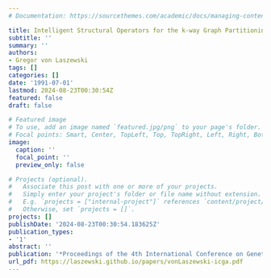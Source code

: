 ```yaml
---
# Documentation: https://sourcethemes.com/academic/docs/managing-content/

title: Intelligent Structural Operators for the k-way Graph Partitioning Problem
subtitle: ''
summary: ''
authors:
- Gregor von Laszewski
tags: []
categories: []
date: '1991-07-01'
lastmod: 2024-08-23T00:30:54Z
featured: false
draft: false

# Featured image
# To use, add an image named `featured.jpg/png` to your page's folder.
# Focal points: Smart, Center, TopLeft, Top, TopRight, Left, Right, BottomLeft, Bottom, BottomRight.
image:
  caption: ''
  focal_point: ''
  preview_only: false

# Projects (optional).
#   Associate this post with one or more of your projects.
#   Simply enter your project's folder or file name without extension.
#   E.g. `projects = ["internal-project"]` references `content/project/deep-learning/index.md`.
#   Otherwise, set `projects = []`.
projects: []
publishDate: '2024-08-23T00:30:54.183625Z'
publication_types:
- '1'
abstract: ''
publication: '*Proceedings of the 4th International Conference on Genetic Algorithms*'
url_pdf: https://laszewski.github.io/papers/vonLaszewski-icga.pdf
---
```

